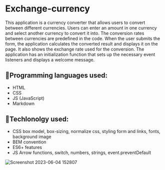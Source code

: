 # Exchange-currency
This application is a currency converter that allows users to convert between different currencies. Users can enter an amount in one currency and select another currency to convert it into. The conversion rates between currencies are predefined in the code. When the user submits the form, the application calculates the converted result and displays it on the page. It also shows the exchange rate used for the conversion. The application has an initialization function that sets up the necessary event listeners and displays a welcome message.
##   :scroll:Programming languages used:

- HTML
- CSS
- JS (JavaScript)
- Markdown

##  :hammer:Techlonolgy used:

 - CSS box model, box-sizing, normalize css, styling form and links, fonts, background image 
 - BEM convention
 - ES6+ features
 - JS Arrow functions, switch, numbers, strings, event.preventDefault 


![Screenshot 2023-06-04 152807](https://github.com/PawelOwiesek/Exchange-currency/assets/121549413/a47c067e-7949-425c-a0ce-86ae1d0d394d)
